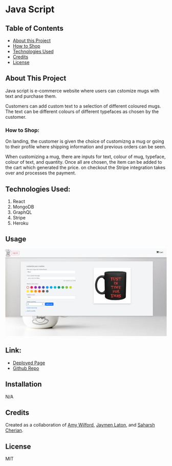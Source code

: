 # Java Script

## Table of Contents

- [About this Project](#about-this-Project)
- [How to Shop](#how-to-shop)
- [Technologies Used](#Technologies-Used)
- [Credits](#credits)
- [License](#license)

## About This Project
Java script is e-commerce website where users can cstomize mugs with text and purchase them.

Customers can add custom text to a selection of different coloured mugs. The text can be different colours of different typefaces as chosen by the customer.

### How to Shop:

On landing, the customer is given the choice of customizng a mug or going to their profile where shipping information and previous orders can be seen.

When customizing a mug, there are inputs for text, colour of mug, typeface, colour of text, and quantity. Once all are chosen, the item can be added to the cart which generated the price. on checkout the Stripe integration takes over and processes the payment.


## Technologies Used:
1. React
2. MongoDB
3. GraphQL
4. Stripe
5. Heroku

## Usage

![Screenshot of the page for customizing mugs](./client/public/assets/images/Readme.jpg)

## Link:
- [Deployed Page](https://github.com/AmyWilford/Word-Play)
- [Github Repo](https://github.com/AmyWilford/Mug-Store)

## Installation
N/A

## Credits
Created as a collaboration of [Amy Wilford](https://github.com/AmyWilford), [Jaymen Laton](https://github.com/CanadianMRE), and [Saharsh Cherian](https://github.com/sashdc).

## License
MIT